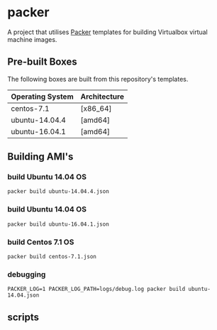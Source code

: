 # packer

A project that utilises [Packer](http://packer.io) templates for building
Virtualbox virtual machine images.

## Pre-built Boxes

The following boxes are built from this repository's templates.

| Operating System  | Architecture              |
| ----------------  | -------------             |
| centos-7.1        |  [x86_64]                 |  
| ubuntu-14.04.4      |  [amd64]                  |  
| ubuntu-16.04.1      |  [amd64]                  |  

## Building AMI's

### build Ubuntu 14.04 OS
    packer build ubuntu-14.04.4.json

### build Ubuntu 14.04 OS
    packer build ubuntu-16.04.1.json

### build Centos 7.1 OS
    packer build centos-7.1.json

### debugging
    PACKER_LOG=1 PACKER_LOG_PATH=logs/debug.log packer build ubuntu-14.04.json

## scripts
